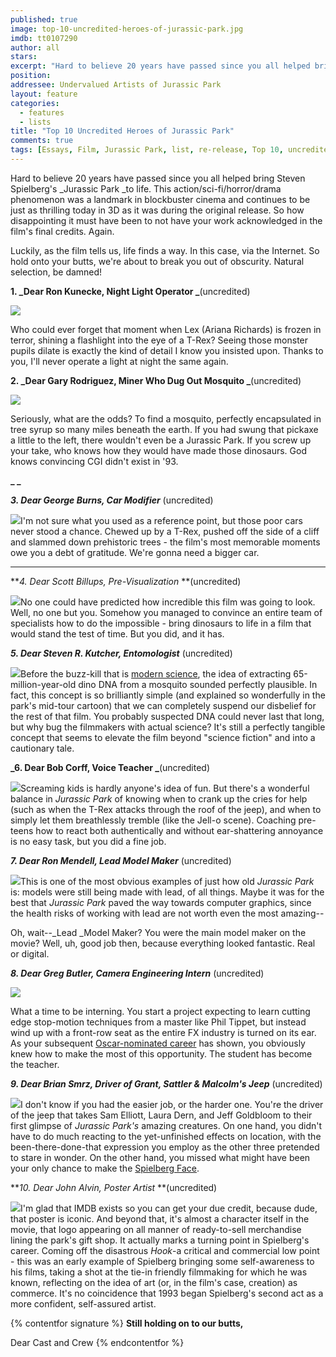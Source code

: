 ```yaml
---
published: true
image: top-10-uncredited-heroes-of-jurassic-park.jpg
imdb: tt0107290
author: all
stars: 
excerpt: "Hard to believe 20 years have passed since you all helped bring Steven Spielberg&rsquo;s <em>Jurassic Park </em>to life. This action/sci-fi/horror/drama phenomenon was a landmark in blockbuster cinema and continues to be just as thrilling today in 3D as it was during the original release. So how disappointing it must have been to not have your work acknowledged in the film&rsquo;s final credits. Again."
position: 
addressee: Undervalued Artists of Jurassic Park
layout: feature
categories: 
  - features
  - lists
title: "Top 10 Uncredited Heroes of Jurassic Park"
comments: true
tags: [Essays, Film, Jurassic Park, list, re-release, Top 10, uncredited]
---
```

Hard to believe 20 years have passed since you all helped bring Steven Spielberg's _Jurassic Park _to life. This action/sci-fi/horror/drama phenomenon was a landmark in blockbuster cinema and continues to be just as thrilling today in 3D as it was during the original release. So how disappointing it must have been to not have your work acknowledged in the film's final credits. Again.

Luckily, as the film tells us, life finds a way. In this case, via the Internet.  So hold onto your butts, we're about to break you out of obscurity. Natural selection, be damned! 

 

**1. _Dear Ron Kunecke, Night Light Operator _**(uncredited) 

![][1]

   [1]: http://static.squarespace.com/static/5005f6bcc4aa41161b33e89e/5329cf1fe4b07c068ebf74de/5329cf1fe4b07c068ebf7bda/1365106613018/Night%20Light%20Operator%20Jurassic%20Park.jpg

Who could ever forget that moment when Lex (Ariana Richards) is frozen in terror, shining a flashlight into the eye of a T-Rex? Seeing those monster pupils dilate is exactly the kind of detail I know you insisted upon. Thanks to you, I'll never operate a light at night the same again.

 

**2. _Dear Gary Rodriguez, Miner Who Dug Out Mosquito _**(uncredited)

![][2]

   [2]: http://static.squarespace.com/static/5005f6bcc4aa41161b33e89e/5329cf1fe4b07c068ebf74de/5329cf1fe4b07c068ebf7bdb/1365106730377/Miner%20Jurassic%20Park.jpg

Seriously, what are the odds? To find a mosquito, perfectly encapsulated in tree syrup so many miles beneath the earth. If you had swung that pickaxe a little to the left, there wouldn't even be a Jurassic Park. If you screw up your take, who knows how they would have made those dinosaurs. God knows convincing CGI didn't exist in '93.

**_ _**

**_3. Dear George Burns, Car Modifier_** (uncredited)

![][3]I'm not sure what you used as a reference point, but those poor cars never stood a chance. Chewed up by a T-Rex, pushed off the side of a cliff and slammed down prehistoric trees - the film's most memorable moments owe you a debt of gratitude. We're gonna need a bigger car.

   [3]: http://static.squarespace.com/static/5005f6bcc4aa41161b33e89e/5329cf1fe4b07c068ebf74de/5329cf1fe4b07c068ebf7bdc/1365106756993/car%20modifier%20Jurassic%20Park.jpg

** **

**_4. Dear Scott Billups, Pre-Visualization_ **(uncredited)

![][4]No one could have predicted how incredible this film was going to look. Well, no one but you. Somehow you managed to convince an entire team of specialists how to do the impossible - bring dinosaurs to life in a film that would stand the test of time. But you did, and it has.

   [4]: http://static.squarespace.com/static/5005f6bcc4aa41161b33e89e/5329cf1fe4b07c068ebf74de/5329cf1fe4b07c068ebf7bdd/1365106777045/Pre-Visualization%20Jurassic%20Park.jpg

 

**_5. Dear Steven R. Kutcher, Entomologist_** (uncredited)

![][5]Before the buzz-kill that is [modern science][6], the idea of extracting 65-million-year-old dino DNA from a mosquito sounded perfectly plausible. In fact, this concept is so brilliantly simple (and explained so wonderfully in the park's mid-tour cartoon) that we can completely suspend our disbelief for the rest of that film. You probably suspected DNA could never last that long, but why bug the filmmakers with actual science? It's still a perfectly tangible concept that seems to elevate the film beyond "science fiction" and into a cautionary tale.

   [5]: http://static.squarespace.com/static/5005f6bcc4aa41161b33e89e/5329cf1fe4b07c068ebf74de/5329cf1fe4b07c068ebf7bde/1365106810683/Entomologist%20Jurassic%20Park.jpg
   [6]: http://io9.com/5950612/new-study-proves-jurassic-park-could-never-happen

 

**_6. Dear Bob Corff, Voice Teacher _**(uncredited)

![][7]Screaming kids is hardly anyone's idea of fun. But there's a wonderful balance in _Jurassic Park_ of knowing when to crank up the cries for help (such as when the T-Rex attacks through the roof of the jeep), and when to simply let them breathlessly tremble (like the Jell-o scene).  Coaching pre-teens how to react both authentically and without ear-shattering annoyance is no easy task, but you did a fine job.

   [7]: http://static.squarespace.com/static/5005f6bcc4aa41161b33e89e/5329cf1fe4b07c068ebf74de/5329cf1fe4b07c068ebf7bdf/1365106840074/Voice%20Teacher%20Jurassic%20Park.jpg

 

**_7. Dear Ron Mendell, Lead Model Maker_** (uncredited)

![][8]This is one of the most obvious examples of just how old _Jurassic Park_ is: models were still being made with lead, of all things. Maybe it was for the best that _Jurassic Park_ paved the way towards computer graphics, since the health risks of working with lead are not worth even the most amazing-- 

   [8]: http://static.squarespace.com/static/5005f6bcc4aa41161b33e89e/5329cf1fe4b07c068ebf74de/5329cf1fe4b07c068ebf7be0/1365106862633/Lead%20Model%20Maker%20Jurassic%20Park.jpg

Oh, wait--_Lead _Model Maker? You were the main model maker on the movie? Well, uh, good job then, because everything looked fantastic. Real or digital.

 

**_8. Dear Greg Butler, Camera Engineering Intern_** (uncredited)

![][9]

   [9]: http://static.squarespace.com/static/5005f6bcc4aa41161b33e89e/5329cf1fe4b07c068ebf74de/5329cf1fe4b07c068ebf7be1/1365106885043/Camera%20Engineering%20Intern%20Jurassic%20Park.jpg

What a time to be interning. You start a project expecting to learn cutting edge stop-motion techniques from a master like Phil Tippet, but instead wind up with a front-row seat as the entire FX industry is turned on its ear. As your subsequent [Oscar-nominated career][10] has shown, you obviously knew how to make the most of this opportunity. The student has become the teacher.  

   [10]: http://www.imdb.com/name/nm0124935/

 

**_9. Dear Brian Smrz, Driver of Grant, Sattler & Malcolm's Jeep_** (uncredited)

![][11]I don't know if you had the easier job, or the harder one. You're the driver of the jeep that takes Sam Elliott, Laura Dern, and Jeff Goldbloom to their first glimpse of _Jurassic Park's_ amazing creatures. On one hand, you didn't have to do much reacting to the yet-unfinished effects on location, with the been-there-done-that expression you employ as the other three pretended to stare in wonder. On the other hand, you missed what might have been your only chance to make the [Spielberg Face][12].

   [11]: http://static.squarespace.com/static/5005f6bcc4aa41161b33e89e/5329cf1fe4b07c068ebf74de/5329cf1fe4b07c068ebf7be2/1365106904137/Driver%20Jurassic%20Park.jpg
   [12]: http://www.ugo.com/movies/the-spielberg-face-a-legacy

 

**_10. Dear John Alvin, Poster Artist_ **(uncredited)

![][13]I'm glad that IMDB exists so you can get your due credit, because dude, that poster is iconic. And beyond that, it's almost a character itself in the movie, that logo appearing on all manner of ready-to-sell merchandise lining the park's gift shop. It actually marks a turning point in Spielberg's career. Coming off the disastrous _Hook_-a critical and commercial low point - this was an early example of Spielberg bringing some self-awareness to his films, taking a shot at the tie-in friendly filmmaking for which he was known, reflecting on the idea of art (or, in the film's case, creation) as commerce. It's no coincidence that 1993 began Spielberg's second act as a more confident, self-assured artist.

   [13]: http://static.squarespace.com/static/5005f6bcc4aa41161b33e89e/5329cf1fe4b07c068ebf74de/5329cf1fe4b07c068ebf7be3/1365106926767/Poster%20Jurassic%20Park.jpg

 

{% contentfor signature %}
**Still holding on to our butts,**

Dear Cast and Crew
{% endcontentfor %}